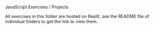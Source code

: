 JavaScript Exercises / Projects

All exercises in this folder are hosted on Replit, see the README file of individual folders to get the link to view them.